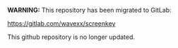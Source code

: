 **WARNING:** This repository has been migrated to GitLab:

https://gitlab.com/wavexx/screenkey

This github repository is no longer updated.

